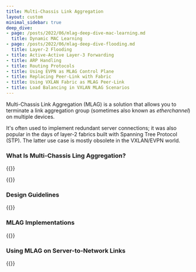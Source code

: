 ```yaml
---
title: Multi-Chassis Link Aggregation
layout: custom
minimal_sidebar: true
deep_dive:
- page: /posts/2022/06/mlag-deep-dive-mac-learning.md
  title: Dynamic MAC Learning
- page: /posts/2022/06/mlag-deep-dive-flooding.md
  title: Layer-2 Flooding
- title: Active-Active Layer-3 Forwarding
- title: ARP Handling
- title: Routing Protocols
- title: Using EVPN as MLAG Control Plane
- title: Replacing Peer-Link with Fabric
- title: Using VXLAN Fabric as MLAG Peer-Link
- title: Load Balancing in VXLAN MLAG Scenarios
---
```

Multi-Chassis Link Aggregation (MLAG) is a solution that allows you to terminate a link aggregation group (sometimes also known as *etherchannel*) on multiple devices. 

It's often used to implement redundant server connections; it was also popular in the days of layer-2 fabrics built with Spanning Tree Protocol (STP). The latter use case is mostly obsolete in the VXLAN/EVPN world.

### What Is Multi-Chassis Ling Aggregation?

{{<series-listing tag="overview" weight="1">}}

{{<series-listing tag="deepdive" title="Technology Deep Dive" soon="deep_dive">}}

### Design Guidelines

{{<series-listing tag="design">}}

### MLAG Implementations

{{<series-listing tag="implement">}}

### Using MLAG on Server-to-Network Links

{{<series-listing tag="server">}}
